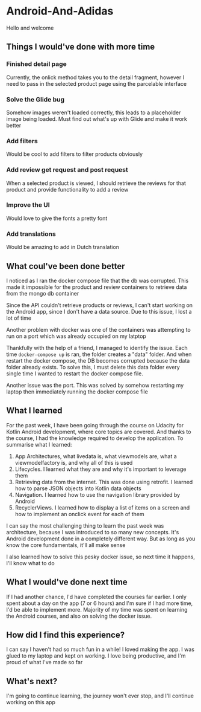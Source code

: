 # Android-And-Adidas
Hello and welcome

## Things I would've done with more time

### Finished detail page
Currently, the onlick method takes you to the detail fragment, however I need to pass in the selected product page using the parcelable interface

### Solve the Glide bug
Somehow images weren't loaded correctly, this leads to a placeholder image being loaded. Must find out what's up with Glide and make it work better

### Add filters
Would be cool to add filters to filter products obviously

### Add review get request and post request
When a selected product is viewed, I should retrieve the reviews for that product and provide functionality to add a review

### Improve the UI
Would love to give the fonts a pretty font 

### Add translations
Would be amazing to add in Dutch translation

## What coul've been done better
I noticed as I ran the docker compose file that the db was corrupted. This made it impossible for the product and review containers to retrieve data from the mongo db container

Since the API couldn't retrieve products or reviews, I can't start working on the Android app, since I don't have a data source. Due to this issue, I lost a lot of time

Another problem with docker was one of the containers was attempting to run on a port which was already occupied on my latptop

Thankfully with the help of a friend, I managed to identify the issue. Each time ```docker-compose up``` is ran, the folder creates a "data" folder. 
And when restart the docker compose, the DB becomes corrupted because the data folder already exists. To solve this, I must delete this data folder every single time
I wanted to restart the docker compose file.

Another issue was the port. This was solved by somehow restarting my laptop then immediately running the docker compose file

## What I learned
For the past week, I have been going through the course on Udacity for Kotlin Android development, where core topics are covered. And thanks to the course,
I had the knowledge required to develop the application. To summarise what I learned:
1. App Architectures, what livedata is, what viewmodels are, what a viewmodelfactory is, and why all of this is used
2. Lifecycles. I learned what they are and why it's important to leverage them
3. Retrieving data from the internet. This was done using retrofit. I learned how to parse JSON objects into Kotlin data objects
4. Navigation. I learned how to use the navigation library provided by Android
5. RecyclerViews. I learned how to display a list of items on a screen and how to implement an onclick event for each of them

I can say the most challenging thing to learn the past week was architecture, because I was introduced to so many new concepts. It's Android development done in a 
completely different way. But as long as you know the core fundamentals, it'll all make sense

I also learned how to solve this pesky docker issue, so next time it happens, I'll know what to do

## What I would've done next time
If I had another chance, I'd have completed the courses far earlier. I only spent about a day on the app (7 or 6 hours) and I'm sure if I had more time, I'd be able to
implement more. Majority of my time was spent on learning the Android courses, and also on solving the docker issue.

## How did I find this experience?
I can say I haven't had so much fun in a while! I loved making the app. I was glued to my laptop and kept on working. I love being productive, and I'm proud of what I've made so far

## What's next?
I'm going to continue learning, the journey won't ever stop, and I'll continue working on this app
